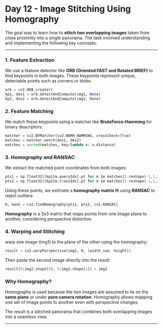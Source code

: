 # Day 12 - Image Stitching Using Homography

The goal was to learn how to **stitch two overlapping images** taken from close proximity into a single panorama. The task involved understanding and implementing the following key concepts:

---

### 1. Feature Extraction

We use a feature detector like **ORB (Oriented FAST and Rotated BRIEF)** to find keypoints in both images. These keypoints represent unique, detectable points such as corners or blobs.

```python
orb = cv2.ORB_create()
kp1, des1 = orb.detectAndCompute(img1, None)
kp2, des2 = orb.detectAndCompute(img2, None)
```

### 2. Feature Matching

We match these keypoints using a matcher like **BruteForce-Hamming** for binary descriptors:

```python
matcher = cv2.BFMatcher(cv2.NORM_HAMMING, crossCheck=True)
matches = matcher.match(des1, des2)
matches = sorted(matches, key=lambda x: x.distance)
```

### 3. Homography and RANSAC

We extract the matched point coordinates from both images:

```python
pts1 = np.float32([kp1[m.queryIdx].pt for m in matches]).reshape(-1,1,2)
pts2 = np.float32([kp2[m.trainIdx].pt for m in matches]).reshape(-1,1,2)
```

Using these points, we estimate a **homography matrix H** using **RANSAC** to reject outliers:

```python
H, mask = cv2.findHomography(pts1, pts2, cv2.RANSAC)
```

**Homography** is a 3x3 matrix that maps points from one image plane to another, considering perspective distortion.

### 4. Warping and Stitching

warp one image (img1) to the plane of the other using the homography:

```python
result = cv2.warpPerspective(img1, H, (width_sum, height))
```

Then paste the second image directly into the result:

```python
result[0:img2.shape[0], 0:img2.shape[1]] = img2
```

### Why Homography?

Homography is used because the two images are assumed to lie on the **same plane** or under **pure camera rotation**. Homography allows mapping one set of image points to another even with perspective changes.

The result is a stitched panorama that combines both overlapping images into a seamless view.

---

